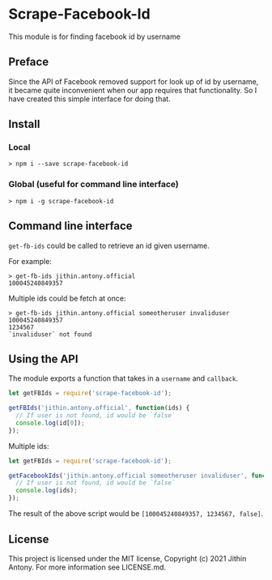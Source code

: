 # Scrape-Facebook-Id
This module is for finding facebook id by username
## Preface

Since the API of Facebook removed support for look up of id by username, it became quite inconvenient when our app requires that functionality. So I have created this simple interface for doing that.

## Install

### Local


```
> npm i --save scrape-facebook-id
```

### Global (useful for command line interface)

```
> npm i -g scrape-facebook-id
```

## Command line interface

`get-fb-ids` could be called to retrieve an id given username.

For example:

```
> get-fb-ids jithin.antony.official
100045240849357
```

Multiple ids could be fetch at once:

```
> get-fb-ids jithin.antony.official someotheruser invaliduser
100045240849357
1234567
`invaliduser` not found
```

## Using the API

The module exports a function that takes in a `username` and `callback`.

```javascript
let getFBIds = require('scrape-facebook-id');

getFBIds('jithin.antony.official', function(ids) {
  // If user is not found, id would be `false`
  console.log(id[0]);
});
```

Multiple ids:

```javascript
let getFBIds = require('scrape-facebook-id');

getFacebookIds('jithin.antony.official someotheruser invaliduser', function(ids) {
  // If user is not found, id would be `false`
  console.log(ids);
});
```

The result of the above script would be `[100045240849357, 1234567, false]`.


## License
This project is licensed under the MIT license, Copyright (c) 2021 Jithin Antony. For more information see LICENSE.md. 
